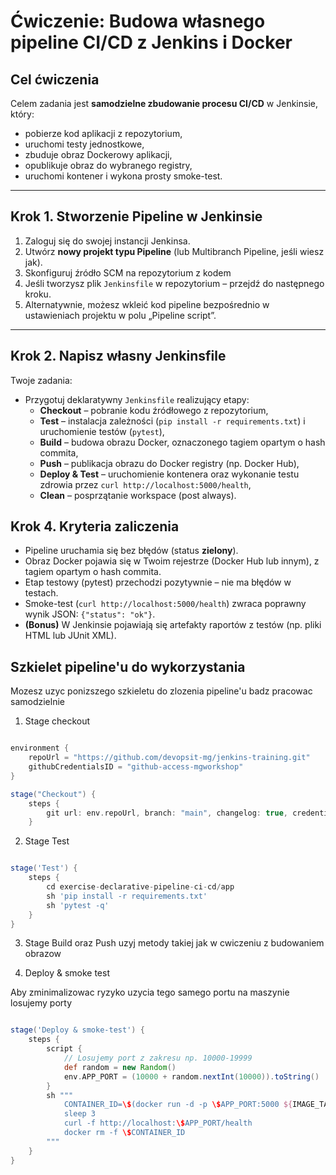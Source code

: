 # Ćwiczenie: Budowa własnego pipeline CI/CD z Jenkins i Docker

## Cel ćwiczenia

Celem zadania jest **samodzielne zbudowanie procesu CI/CD** w Jenkinsie, który:
- pobierze kod aplikacji z repozytorium,
- uruchomi testy jednostkowe,
- zbuduje obraz Dockerowy aplikacji,
- opublikuje obraz do wybranego registry,
- uruchomi kontener i wykona prosty smoke-test.

---

## Krok 1. Stworzenie Pipeline w Jenkinsie

1. Zaloguj się do swojej instancji Jenkinsa.
2. Utwórz **nowy projekt typu Pipeline** (lub Multibranch Pipeline, jeśli wiesz jak).
3. Skonfiguruj źródło SCM na repozytorium z kodem 
4. Jeśli tworzysz plik `Jenkinsfile` w repozytorium – przejdź do następnego kroku.
5. Alternatywnie, możesz wkleić kod pipeline bezpośrednio w ustawieniach projektu w polu „Pipeline script”.

---

## Krok 2. Napisz własny Jenkinsfile

Twoje zadania:

- Przygotuj deklaratywny `Jenkinsfile` realizujący etapy:
    - **Checkout** – pobranie kodu źródłowego z repozytorium,
    - **Test** – instalacja zależności (`pip install -r requirements.txt`) i uruchomienie testów (`pytest`),
    - **Build** – budowa obrazu Docker, oznaczonego tagiem opartym o hash commita,
    - **Push** – publikacja obrazu do Docker registry (np. Docker Hub),
    - **Deploy & Test** – uruchomienie kontenera oraz wykonanie testu zdrowia przez `curl http://localhost:5000/health`,
    - **Clean** – posprzątanie workspace (post always).

## Krok 4. Kryteria zaliczenia

- Pipeline uruchamia się bez błędów (status **zielony**).
- Obraz Docker pojawia się w Twoim rejestrze (Docker Hub lub innym), z tagiem opartym o hash commita.
- Etap testowy (pytest) przechodzi pozytywnie – nie ma błędów w testach.
- Smoke-test (`curl http://localhost:5000/health`) zwraca poprawny wynik JSON: `{"status": "ok"}`.
- **(Bonus)** W Jenkinsie pojawiają się artefakty raportów z testów (np. pliki HTML lub JUnit XML).


## Szkielet pipeline'u do wykorzystania

Mozesz uzyc ponizszego szkieletu do zlozenia pipeline'u badz pracowac samodzielnie

1. Stage checkout

```groovy

environment {
    repoUrl = "https://github.com/devopsit-mg/jenkins-training.git"
    githubCredentialsID = "github-access-mgworkshop"
}

stage("Checkout") {
    steps {
        git url: env.repoUrl, branch: "main", changelog: true, credentialsId: env.githubCredentialsID, poll: true
    }
```

2. Stage Test

```groovy

stage('Test') {
    steps {
        cd exercise-declarative-pipeline-ci-cd/app
        sh 'pip install -r requirements.txt'
        sh 'pytest -q'
    }
}

```

3. Stage Build oraz Push uzyj metody takiej jak w cwiczeniu z budowaniem obrazow

4. Deploy & smoke test

Aby zminimalizowac ryzyko uzycia tego samego portu na maszynie losujemy porty

```groovy

stage('Deploy & smoke-test') {
    steps {
        script {
            // Losujemy port z zakresu np. 10000-19999
            def random = new Random()
            env.APP_PORT = (10000 + random.nextInt(10000)).toString()
        }
        sh """
            CONTAINER_ID=\$(docker run -d -p \$APP_PORT:5000 ${IMAGE_TAG})
            sleep 3
            curl -f http://localhost:\$APP_PORT/health
            docker rm -f \$CONTAINER_ID
        """
    }
}

```